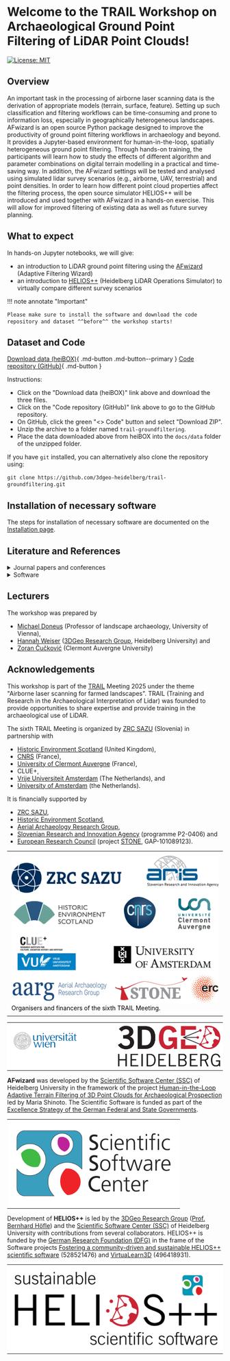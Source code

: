 # Welcome to the TRAIL Workshop on Archaeological Ground Point Filtering of LiDAR Point Clouds!

[![License: MIT](https://img.shields.io/badge/License-MIT-yellow.svg)](https://opensource.org/licenses/MIT)

## Overview

An important task in the processing of airborne laser scanning data is the derivation of appropriate models (terrain, surface, feature). Setting up such classification and filtering workflows can be time-consuming and prone to information loss, especially in geographically heterogeneous landscapes. AFwizard is an open source Python package designed to improve the productivity of ground point filtering workflows in archaeology and beyond. It provides a Jupyter-based environment for human-in-the-loop, spatially heterogeneous ground point filtering. Through hands-on training, the participants will learn how to study the effects of different algorithm and parameter combinations on digital terrain modelling in a practical and time-saving way. In addition, the AFwizard settings will be tested and analysed using simulated lidar survey scenarios (e.g., airborne, UAV, terrestrial) and point densities. In order to learn how different point cloud properties affect the filtering process, the open source simulator HELIOS++ will be introduced and used together with AFwizard in a hands-on exercise. This will allow for improved filtering of existing data as well as future survey planning.

## What to expect

In hands-on Jupyter notebooks, we will give:

- an introduction to LiDAR ground point filtering using the [AFwizard](https://github.com/ssciwr/afwizard) (Adaptive Filtering Wizard)
- an introduction to [HELIOS++](https://github.com/3dgeo-heidelberg/helios) (Heidelberg LiDAR Operations Simulator) to virtually compare different survey scenarios

!!! note annotate "Important"

    Please make sure to install the software and download the code repository and dataset ^^before^^ the workshop starts!


## Dataset and Code

[Download data (heiBOX)](https://heibox.uni-heidelberg.de/d/5fb2dbf7edbe44669630){ .md-button .md-button--primary }
[Code repository (GitHub)](https://github.com/3dgeo-heidelberg/trail-groundfiltering){ .md-button }

Instructions:

- Click on the "Download data (heiBOX)" link above and download the three files.
- Click on the "Code repository (GitHub)" link above to go to the GitHub repository.
- On GitHub, click the green "<> Code" button and select "Download ZIP".
- Unzip the archive to a folder named `trail-groundfiltering`.
- Place the data downloaded above from heiBOX into the `docs/data` folder of the unzipped folder.

If you have `git` installed, you can alternatively also clone the repository using:
```
git clone https://github.com/3dgeo-heidelberg/trail-groundfiltering.git
```

## Installation of necessary software

The steps for installation of necessary software are documented on the [Installation page](installation.md).

## Literature and References

<details>
<summary>Journal papers and conferences</summary>
<br>
Doneus, M., Höfle, B., Kempf, D., Daskalakis, G. & Shinoto, M. (2022): Human-in-the-loop development of spatially adaptive ground point filtering pipelines — An archaeological case study. Archaeological Prospection. Vol. 29 (4), pp. 503-524. <a href="https://doi.org/10.1002/arp.1873">https://doi.org/10.1002/arp.1873</a>.

```bibtex
@article{Doneus_2022,
  author  = {Michael Doneus and Bernhard H\"ofle and Dominic Kempf and Gwydion Daskalakis and Maria Shinoto},
  title   = {Human-in-the-loop development of spatially adaptive ground point filtering pipelines {\textemdash} An archaeological case study},
  journal = {Archaeological Prospection},
  year    = {2022},
  volume  = {29},
  number  = {4},
  pages   = {503--524},
  doi     = {10.1002/arp.1873},
  url     = {https://doi.org/10.1002/arp.1873}
  }
```

Winiwarter, L., Esmorís Pena, A.M., Weiser, H., Anders, K., Martínez Sánchez, J., Searle, M. & Höfle, B. (2022): Virtual laser scanning with HELIOS++: A novel take on ray tracing-based simulation of topographic full-waveform 3D laser scanning. Remote Sensing of Environment. Vol. 269, pp. 112772. <a href="https://doi.org/10.1016/j.rse.2021.112772">https://doi.org/10.1016/j.rse.2021.112772</a>.

```bibtex
@article{heliosPlusPlus,
  author = {Lukas Winiwarter and Alberto Manuel {Esmorís Pena} and Hannah Weiser and Katharina Anders and Jorge {Martínez Sánchez} and Mark Searle and Bernhard Höfle},
  title = {Virtual laser scanning with HELIOS++: A novel take on ray tracing-based   simulation of topographic full-waveform 3D laser scanning},
  journal = {Remote Sensing of Environment},
  year = {2022},
  volume = {269},
  issn = {0034-4257},
  doi = {https://doi.org/10.1016/j.rse.2021.112772},
  keywords = {Software, LiDAR simulation, Point cloud, Data generation, Voxel, Vegetation modelling, Diffuse media}
} 
```

</details>

<details>
<summary>Software</summary>

<ul>
<li><a href="https://github.com/3dgeo-heidelberg/helios">HELIOS++</a></li>
<li><a href="https://github.com/3dgeo-heidelberg/helios/wiki">HELIOS++ Wiki</a></li>
<li><a href="https://github.com/ssciwr/afwizard">AFwizard</a></li>
<li><a href="https://afwizard.readthedocs.io/en/latest/">AFwizard documentation</a></li>
<li><a href="https://rapidlasso.de/">LAStools</a></li>
<li><a href="https://jupyter.org/">Jupyter</a></li>
</ul>

</details>

## Lecturers

The workshop was prepared by 

- [Michael Doneus](https://uha.univie.ac.at/ueber-uns/personen/wissenschaftliche-mitarbeiterinnen/universitaetsprofessorinnen/michael-doneus-institutsvorstand/) (Professor of landscape archaeology, University of Vienna),
- [Hannah Weiser](https://www.geog.uni-heidelberg.de/en/people-at-the-institute/hannah-weiser) ([3DGeo Research Group](https://www.uni-heidelberg.de/3dgeo), Heidelberg University) and 
- [Zoran Čučković](https://www.zoran-cuckovic.from.hr/) (Clermont Auvergne University)


## Acknowledgements

This workshop is part of the [TRAIL](https://trail.zrc-sazu.si/) Meeting 2025 under the theme "Airborne laser scanning for farmed landscapes". TRAIL (Training and Research in the Archaeological Interpretation of Lidar) was founded to provide opportunities to share expertise and provide training in the archaeological use of LiDAR.

The sixth TRAIL Meeting is organized by [ZRC SAZU](https://www.zrc-sazu.si/en) (Slovenia) in partnership with 

- [Historic Environment Scotland](https://www.historicenvironment.scot/) (United Kingdom), 
- [CNRS](https://www.cnrs.fr/en) (France),
- [University of Clermont Auvergne](https://www.uca.fr/en) (France),
- CLUE+,
- [Vrije Universiteit Amsterdam](https://vu.nl/nl) (The Netherlands), and
- [University of Amsterdam](https://www.uva.nl/en) (the Netherlands). 

It is financially supported by 

- [ZRC SAZU](https://www.zrc-sazu.si/en),
- [Historic Environment Scotland](https://www.historicenvironment.scot/),
- [Aerial Archaeology Research Group](https://aargonline.com/wp/),
- [Slovenian Research and Innovation Agency](https://www.aris-rs.si/en/) (programme P2-0406) and
- [European Research Council](https://erc.europa.eu/) (project [STONE](https://cordis.europa.eu/project/id/101089123), GAP-101089123).

<table>
  <tr>
    <td style="color:black; padding:10px;">
      <img src="img/logotipi-TRAIL-VI-1.png?raw=true" alt="Organisers and financers of the sixth TRAIL Meeting"/><br/>
      Organisers and financers of the sixth TRAIL Meeting.
    </td>
  </tr>
</table>


<center>
<table>
  <tr>
    <td style="background-color:#ffffff; color:black; padding:2px;">
      <a href="https://uha.univie.ac.at/"><img src="img/UniWien_CMYK_A4.svg?raw=true" alt="3DGeo Logo" width=400/></a><br/>
    </td>
    <td style="background-color:#ffffff; color:black; padding:2px;">
      <a href="https://www.uni-heidelberg.de/3dgeo"><img src="img/3DGeo_Logo_300dpi.png?raw=true" alt="3DGeo Logo" width=400/></a><br/>
    </td>
  </tr>
</table>
</center>


**AFwizard** was developed by the [Scientific Software Center (SSC)](https://www.ssc.uni-heidelberg.de/en) of Heidelberg University in the framework of the project [Human-in-the-Loop Adaptive Terrain Filtering of 3D Point Clouds for Archaeological Prospection](https://ucrisportal.univie.ac.at/de/publications/human-in-the-loop-development-of-spatially-adaptive-ground-point-) led by Maria Shinoto. The Scientific Software is funded as part of the [Excellence Strategy of the German Federal and State Governments](https://www.exzellenzstrategie.de/en/).

<center>
<table>
  <tr>
    <td style="color:black; padding:2px;">
      <a href="https://www.ssc.uni-heidelberg.de/en"><img src="img/ssc.png?raw=true" alt="SSC Logo" width=400/></a><br/>
    </td>
  </tr>
</table>
</center>

Development of **HELIOS++** is led by the [3DGeo Research Group](https://www.uni-heidelberg.de/3dgeo) ([Prof. Bernhard Höfle](https://www.geog.uni-heidelberg.de/en/people-at-the-institute/prof-dr-bernhard-hofle)) and the [Scientific Software Center (SSC)](https://www.ssc.uni-heidelberg.de/en) of Heidelberg University with contributions from several collaborators. HELIOS++ is funded by the [German Research Foundation (DFG)](https://www.dfg.de/en/) in the frame of the Software projects [Fostering a community-driven and sustainable HELIOS++ scientific software](https://www.geog.uni-heidelberg.de/en/3dgeo/projects-of-the-3dgeo-research-group/fostering-a-community-driven-and-sustainable-helios-scientific-software) (528521476) and [VirtuaLearn3D](https://www.geog.uni-heidelberg.de/en/institute/geoinformatics/3dgeo-research-group/projects-of-the-3dgeo-research-group/virtualearn3d) (496418931).

<table>
  <tr>
    <td style="background-color:#ffffff; color:black; padding:2px;">
      <a href="https://www.geog.uni-heidelberg.de/en/3dgeo/projects-of-the-3dgeo-research-group/fostering-a-community-driven-and-sustainable-helios-scientific-software"><img src="img/logo_sustainable_helios.png?raw=true" alt="SustainableHELIOS Logo"/></a><br/>
    </td>
  </tr>
</table>